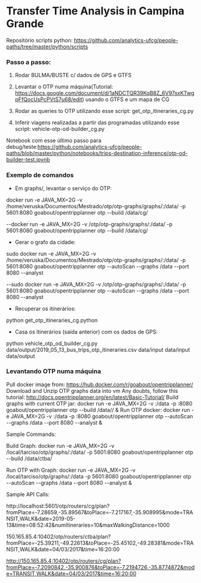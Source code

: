 # Transfer Time Analysis in Campina Grande

Repositório scripts python: https://github.com/analytics-ufcg/people-paths/tree/master/python/scripts

### Passo a passo:

1) Rodar BULMA/BUSTE c/ dados de GPS e GTFS

2) Levantar o OTP numa máquina(Tutorial: https://docs.google.com/document/d/1aNDCTQR39KqB8Z_6V97sxKTwgpFfQocUsPcPVtS7u68/edit) usando o GTFS e um mapa de CG

3) Rodar as queries to OTP utilizando esse script: get_otp_itineraries_cg.py

4) Inferir viagens realizadas a partir das programadas utilizando esse script: vehicle-otp-od-builder_cg.py

Notebook com esse último passo para debug/teste:https://github.com/analytics-ufcg/people-paths/blob/master/python/notebooks/trips-destination-inference/otp-od-builder-test.ipynb

### Exemplo de comandos

- Em graphs/, levantar o serviço do OTP: 

docker run -e JAVA_MX=2G -v /home/veruska/Documentos/Mestrado/otp/otp-graphs/graphs/:/data/ -p 5601:8080 goabout/opentripplanner otp --build /data/cg/

--docker run -e JAVA_MX=2G -v <path>/otp/otp-graphs/graphs/:/data/ -p 5601:8080 goabout/opentripplanner otp --build /data/cg/

- Gerar o grafo da cidade: 

sudo docker run -e JAVA_MX=2G -v /home/veruska/Documentos/Mestrado/otp/otp-graphs/graphs/:/data/ -p 5601:8080 goabout/opentripplanner otp --autoScan --graphs /data --port 8080 --analyst

--sudo docker run -e JAVA_MX=2G -v <path>/otp/otp-graphs/graphs/:/data/ -p 5601:8080 goabout/opentripplanner otp --autoScan --graphs /data --port 8080 --analyst

- Recuperar os itinerários:

python get_otp_itineraries_cg.python 

- Casa os itinerários (saída anterior) com os dados de GPS:

python vehicle_otp_od_builder_cg.py data/output/2019_05_13_bus_trips_otp_itineraries.csv data/input data/input data/output


### Levantando OTP numa máquina

Pull docker image from: https://hub.docker.com/r/goabout/opentripplanner/
Download and Unzip OTP graphs data into vm 
Any doubts, follow this tutorial: http://docs.opentripplanner.org/en/latest/Basic-Tutorial/
Build graphs with current OTP jar:
docker run -e JAVA_MX=2G -v <OTP-graphs-folderpath>:/data -p <OTP-chosen-PORT>:8080 goabout/opentripplanner otp --build /data/<city-data-folder>/ &
Run OTP docker:
docker run -e JAVA_MX=2G -v <OTP-graphs-folderpath>:/data -p <OTP-chosen-PORT>:8080 goabout/opentripplanner otp --autoScan --graphs /data --port 8080 --analyst &

Sample Commands:

Build Graph:
docker run -e JAVA_MX=2G -v /local/tarciso/otp/graphs/:/data/ -p 5601:8080 goabout/opentripplanner otp --build /data/ctba/

Run OTP with Graph:
docker run -e JAVA_MX=2G -v /local/tarciso/otp/graphs/:/data -p 5601:8080 goabout/opentripplanner otp --autoScan --graphs /data --port 8080 --analyst &

Sample API Calls:

http://localhost:5601/otp/routers/cg/plan?fromPlace=-7.28659,-35.89567&toPlace=-7.217167,-35.908995&mode=TRANSIT,WALK&date=2019-05-13&time=08:52:42&numItineraries=10&maxWalkingDistance=1000

150.165.85.4:10402/otp/routers/ctba/plan?fromPlace=-25.39211,-49.22613&toPlace=-25.45102,-49.28381&mode=TRANSIT,WALK&date=04/03/2017&time=16:20:00

http://150.165.85.4:10402/otp/routers/cg/plan?fromPlace=-7.2090842,-35.900876&toPlace=-7.2194726,-35.8774872&mode=TRANSIT,WALK&date=04/03/2017&time=16:20:00


